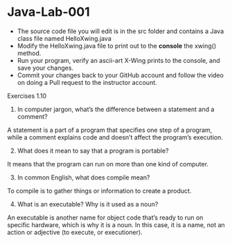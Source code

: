 # Java-Lab-001

* The source code file you will edit is in the src folder and contains a Java class file named HelloXwing.java
* Modify the HelloXwing.java file to print out to the **console** the xwing() method.
* Run your program, verify an ascii-art X-Wing prints to the console, and save your changes.
* Commit your changes back to your GitHub account and follow the video on doing a Pull request to the instructor account.

Exercises 1.10

1. In computer jargon, what’s the difference between a statement and a comment?

A statement is a part of a program that specifies one step of a program, while a comment explains code and doesn’t affect the program’s execution.

2. What does it mean to say that a program is portable?

It means that the program can run on more than one kind of computer.

3. In common English, what does compile mean?

To compile is to gather things or information to create a product.

4. What is an executable? Why is it used as a noun?

An executable is another name for object code that’s ready to run on specific hardware, which is why it is a noun. In this case, it is a name, not an action or adjective (to execute, or executioner). 